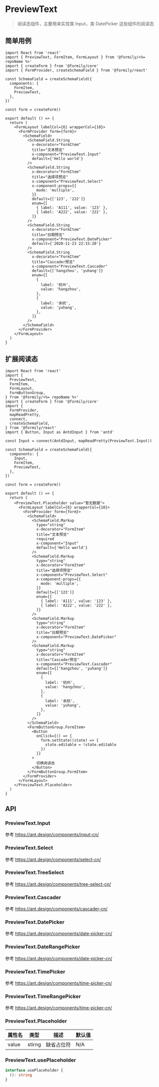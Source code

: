 # PreviewText

> 阅读态组件，主要用来实现类 Input，类 DatePicker 这些组件的阅读态

## 简单用例

```tsx
import React from 'react'
import { PreviewText, FormItem, FormLayout } from '@formily/<%= repoName %>'
import { createForm } from '@formily/core'
import { FormProvider, createSchemaField } from '@formily/react'

const SchemaField = createSchemaField({
  components: {
    FormItem,
    PreviewText,
  },
})

const form = createForm()

export default () => {
  return (
    <FormLayout labelCol={6} wrapperCol={10}>
      <FormProvider form={form}>
        <SchemaField>
          <SchemaField.String
            x-decorator="FormItem"
            title="文本预览"
            x-component="PreviewText.Input"
            default={'Hello world'}
          />
          <SchemaField.String
            x-decorator="FormItem"
            title="选择项预览"
            x-component="PreviewText.Select"
            x-component-props={{
              mode: 'multiple',
            }}
            default={['123', '222']}
            enum={[
              { label: 'A111', value: '123' },
              { label: 'A222', value: '222' },
            ]}
          />
          <SchemaField.String
            x-decorator="FormItem"
            title="日期预览"
            x-component="PreviewText.DatePicker"
            default={'2020-11-23 22:15:20'}
          />
          <SchemaField.String
            x-decorator="FormItem"
            title="Cascader预览"
            x-component="PreviewText.Cascader"
            default={['hangzhou', 'yuhang']}
            enum={[
              {
                label: '杭州',
                value: 'hangzhou',
              },
              {
                label: '余杭',
                value: 'yuhang',
              },
            ]}
          />
        </SchemaField>
      </FormProvider>
    </FormLayout>
  )
}
```

## 扩展阅读态

```tsx
import React from 'react'
import {
  PreviewText,
  FormItem,
  FormLayout,
  FormButtonGroup,
} from '@formily/<%= repoName %>'
import { createForm } from '@formily/core'
import {
  FormProvider,
  mapReadPretty,
  connect,
  createSchemaField,
} from '@formily/react'
import { Button, Input as AntdInput } from 'antd'

const Input = connect(AntdInput, mapReadPretty(PreviewText.Input))

const SchemaField = createSchemaField({
  components: {
    Input,
    FormItem,
    PreviewText,
  },
})

const form = createForm()

export default () => {
  return (
    <PreviewText.Placeholder value="暂无数据">
      <FormLayout labelCol={6} wrapperCol={10}>
        <FormProvider form={form}>
          <SchemaField>
            <SchemaField.Markup
              type="string"
              x-decorator="FormItem"
              title="文本预览"
              required
              x-component="Input"
              default={'Hello world'}
            />
            <SchemaField.Markup
              type="string"
              x-decorator="FormItem"
              title="选择项预览"
              x-component="PreviewText.Select"
              x-component-props={{
                mode: 'multiple',
              }}
              default={['123']}
              enum={[
                { label: 'A111', value: '123' },
                { label: 'A222', value: '222' },
              ]}
            />
            <SchemaField.Markup
              type="string"
              x-decorator="FormItem"
              title="日期预览"
              x-component="PreviewText.DatePicker"
            />
            <SchemaField.Markup
              type="string"
              x-decorator="FormItem"
              title="Cascader预览"
              x-component="PreviewText.Cascader"
              default={['hangzhou', 'yuhang']}
              enum={[
                {
                  label: '杭州',
                  value: 'hangzhou',
                },
                {
                  label: '余杭',
                  value: 'yuhang',
                },
              ]}
            />
          </SchemaField>
          <FormButtonGroup.FormItem>
            <Button
              onClick={() => {
                form.setState((state) => {
                  state.editable = !state.editable
                })
              }}
            >
              切换阅读态
            </Button>
          </FormButtonGroup.FormItem>
        </FormProvider>
      </FormLayout>
    </PreviewText.Placeholder>
  )
}
```

## API

### PreviewText.Input

参考 https://ant.design/components/input-cn/

### PreviewText.Select

参考 https://ant.design/components/select-cn/

### PreviewText.TreeSelect

参考 https://ant.design/components/tree-select-cn/

### PreviewText.Cascader

参考 https://ant.design/components/cascader-cn/

### PreviewText.DatePicker

参考 https://ant.design/components/date-picker-cn/

### PreviewText.DateRangePicker

参考 https://ant.design/components/date-picker-cn/

### PreviewText.TimePicker

参考 https://ant.design/components/time-picker-cn/

### PreviewText.TimeRangePicker

参考 https://ant.design/components/time-picker-cn/

### PreviewText.Placeholder

| 属性名 | 类型   | 描述       | 默认值 |
| ------ | ------ | ---------- | ------ |
| value  | stirng | 缺省占位符 | N/A    |

### PreviewText.usePlaceholder

```ts pure
interface usePlaceholder {
  (): string
}
```
